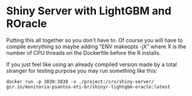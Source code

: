 # Shiny Server with LightGBM and ROracle

Putting this all together so you don't have to. Of course you will have to compile everything so maybe adding "ENV makeopts -jX" where X is the number of CPU threads on the Dockerfile before the R installs.

If you just feel like using an already compiled version made by a total stranger for testing purpose you may run something like this:

```
docker run -p 3838:3838 -v ./project:/srv/shiny-server/ gcr.io/monitoria-psantos-eti-br/shinyr-lightgbm-oracle:latest
```